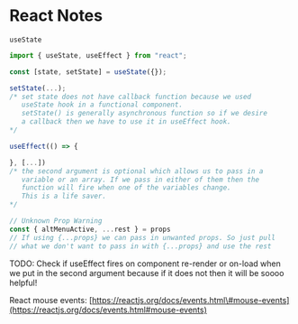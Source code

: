 # React Notes

`useState`

```jsx
import { useState, useEffect } from "react";

const [state, setState] = useState({});

setState(...);
/* set state does not have callback function because we used
   useState hook in a functional component.
   setState() is generally asynchronous function so if we desire
   a callback then we have to use it in useEffect hook.
*/

useEffect(() => {

}, [...]) 
/* the second argument is optional which allows us to pass in a
   variable or an array. If we pass in either of them then the
   function will fire when one of the variables change.
   This is a life saver.
*/

// Unknown Prop Warning
const { altMenuActive, ...rest } = props
// If using {...props} we can pass in unwanted props. So just pull
// what we don't want to pass in with {...props} and use the rest

```

TODO: Check if useEffect fires on component re-render or on-load when we put in the second argument because if it does not then it will be soooo helpful!



React mouse events: [https://reactjs.org/docs/events.html\#mouse-events](https://reactjs.org/docs/events.html#mouse-events)



